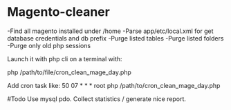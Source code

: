 Magento-cleaner
===============

-Find all magento installed under /home
-Parse app/etc/local.xml for get database credentials and db prefix
-Purge listed tables
-Purge listed folders
-Purge only old php sessions

Launch it with php cli on a terminal with:

php /path/to/file/cron_clean_mage_day.php

Add cron task like:
50 07  * * *   root php /path/to/cron_clean_mage_day.php

#Todo
Use mysql pdo.
Collect statistics / generate nice report.
